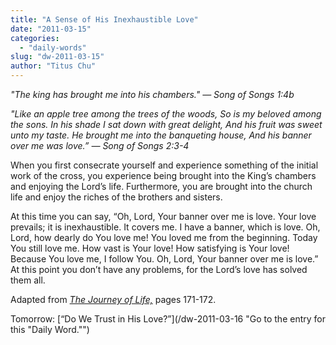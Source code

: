 ```yaml
---
title: "A Sense of His Inexhaustible Love"
date: "2011-03-15"
categories: 
  - "daily-words"
slug: "dw-2011-03-15"
author: "Titus Chu"
---
```


_"The king has brought me into his chambers." — Song of Songs 1:4b_

_"Like an apple tree among the trees of the woods, So is my beloved among the sons. In his shade I sat down with great delight, And his fruit was sweet unto my taste. He brought me into the banqueting house, And his banner over me was love.” — Song of Songs 2:3-4_

When you first consecrate yourself and experience something of the initial work of the cross, you experience being brought into the King’s chambers and enjoying the Lord’s life. Furthermore, you are brought into the church life and enjoy the riches of the brothers and sisters.

At this time you can say, “Oh, Lord, Your banner over me is love. Your love prevails; it is inexhaustible. It covers me. I have a banner, which is love. Oh, Lord, how dearly do You love me! You loved me from the beginning. Today You still love me. How vast is Your love! How satisfying is Your love! Because You love me, I follow You. Oh, Lord, Your banner over me is love.” At this point you don’t have any problems, for the Lord’s love has solved them all.

Adapted from _[The Journey of Life,](/book-journey "Go to the listing for this book.")_ pages 171-172.

Tomorrow: [“Do We Trust in His Love?”](/dw-2011-03-16 "Go to the entry for this "Daily Word."")

